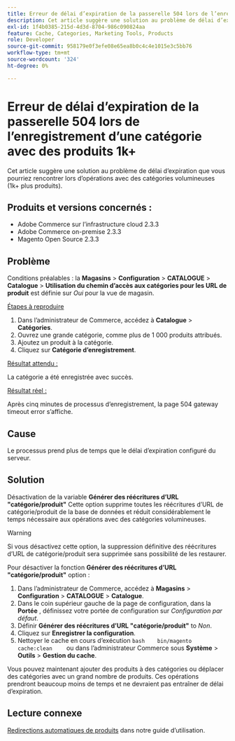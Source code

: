 ```yaml
---
title: Erreur de délai d’expiration de la passerelle 504 lors de l’enregistrement d’une catégorie avec des produits 1k+
description: Cet article suggère une solution au problème de délai d’expiration que vous pourriez rencontrer lors d’opérations avec des catégories volumineuses (1k+ plus produits).
exl-id: 1f4b0385-215d-4d3d-8704-986c090824aa
feature: Cache, Categories, Marketing Tools, Products
role: Developer
source-git-commit: 958179e0f3efe08e65ea8b0c4c4e1015e3c5bb76
workflow-type: tm+mt
source-wordcount: '324'
ht-degree: 0%

---
```


# Erreur de délai d’expiration de la passerelle 504 lors de l’enregistrement d’une catégorie avec des produits 1k+

Cet article suggère une solution au problème de délai d’expiration que vous pourriez rencontrer lors d’opérations avec des catégories volumineuses (1k+ plus produits).

## Produits et versions concernés :

* Adobe Commerce sur l’infrastructure cloud 2.3.3
* Adobe Commerce on-premise 2.3.3
* Magento Open Source 2.3.3

## Problème

Conditions préalables : la **Magasins** > **Configuration** > **CATALOGUE** > **Catalogue** > **Utilisation du chemin d’accès aux catégories pour les URL de produit** est définie sur *Oui* pour la vue de magasin.

<u>Étapes à reproduire</u>

1. Dans l’administrateur de Commerce, accédez à **Catalogue** > **Catégories**.
1. Ouvrez une grande catégorie, comme plus de 1 000 produits attribués.
1. Ajoutez un produit à la catégorie.
1. Cliquez sur **Catégorie d’enregistrement**.

<u>Résultat attendu :</u>

La catégorie a été enregistrée avec succès.

<u>Résultat réel :</u>

Après cinq minutes de processus d’enregistrement, la page 504 gateway timeout error s’affiche.

## Cause

Le processus prend plus de temps que le délai d’expiration configuré du serveur.

## Solution

Désactivation de la variable **Générer des réécritures d’URL &quot;catégorie/produit&quot;** Cette option supprime toutes les réécritures d’URL de catégorie/produit de la base de données et réduit considérablement le temps nécessaire aux opérations avec des catégories volumineuses.

>[!WARNING]
>
>Si vous désactivez cette option, la suppression définitive des réécritures d’URL de catégorie/produit sera supprimée sans possibilité de les restaurer.

Pour désactiver la fonction **Générer des réécritures d’URL &quot;catégorie/produit&quot;** option :

1. Dans l’administrateur de Commerce, accédez à **Magasins** > **Configuration** > **CATALOGUE** > **Catalogue**.
1. Dans le coin supérieur gauche de la page de configuration, dans la **Portée** , définissez votre portée de configuration sur *Configuration par défaut*.
1. Définir **Générer des réécritures d’URL &quot;catégorie/produit&quot;** to *Non*.
1. Cliquez sur **Enregistrer la configuration**.
1. Nettoyer le cache en cours d’exécution    ```bash    bin/magento cache:clean    ```    ou dans l’administrateur Commerce sous **Système** > **Outils** > **Gestion du cache**.

Vous pouvez maintenant ajouter des produits à des catégories ou déplacer des catégories avec un grand nombre de produits. Ces opérations prendront beaucoup moins de temps et ne devraient pas entraîner de délai d’expiration.

## Lecture connexe

[Redirections automatiques de produits](https://docs.magento.com/user-guide/v2.3/marketing/url-redirect-product-automatic.html) dans notre guide d’utilisation.
